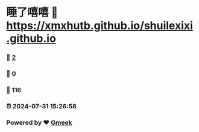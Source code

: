 # 睡了嘻嘻 :link: https://xmxhutb.github.io/shuilexixi.github.io 
### :page_facing_up: [2](https://shuilexixi.github.io/001.github.io/tag.html) 
### :speech_balloon: 0 
### :hibiscus: 116 
### :alarm_clock: 2024-07-31 15:26:58 
### Powered by :heart: [Gmeek](https://github.com/Meekdai/Gmeek)
